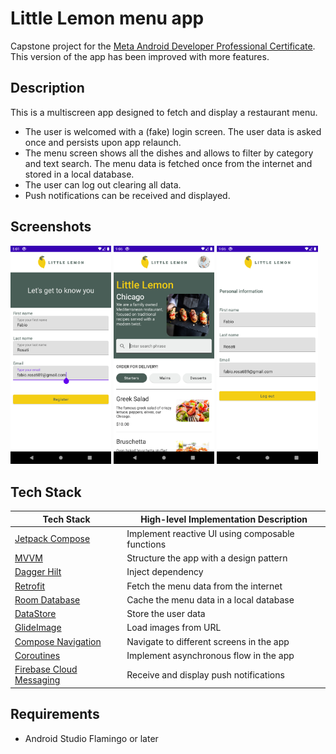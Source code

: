 # Little Lemon menu app
Capstone project for the [Meta Android Developer Professional Certificate](https://coursera.org/share/f68a182f6630fec1aed522ba99ea63c3).
This version of the app has been improved with more features.

## Description
This is a multiscreen app designed to fetch and display a restaurant menu.
- The user is welcomed with a (fake) login screen. The user data is asked once and persists upon app relaunch.
- The menu screen shows all the dishes and allows to filter by category and text search. The menu data is fetched once from the internet and stored in a local database.
- The user can log out clearing all data.
- Push notifications can be received and displayed.

## Screenshots
<p float="left">
  <img src="screenshots/Login.png" width="32%" />
  <img src="screenshots/Menu.png" width="32%" /> 
  <img src="screenshots/Logout.png" width="32%" />
</p>

## Tech Stack
| Tech Stack                                                                               | High-level Implementation Description            |
|------------------------------------------------------------------------------------------|--------------------------------------------------|
| [Jetpack Compose](https://developer.android.com/jetpack/compose)                         | Implement reactive UI using composable functions | 
| [MVVM](https://medium.com/swlh/understanding-mvvm-architecture-in-android-aa66f7e1a70b)  | Structure the app with a design pattern          |
| [Dagger Hilt](https://developer.android.com/training/dependency-injection/hilt-android)  | Inject dependency                                |
| [Retrofit](https://square.github.io/retrofit/)                                           | Fetch the menu data from the internet            |
| [Room Database](https://developer.android.com/training/data-storage/room)                | Cache the menu data in a local database          |
| [DataStore](https://developer.android.com/topic/libraries/architecture/datastore)        | Store the user data                              |
| [GlideImage](https://bumptech.github.io/glide/)                                          | Load images from URL                             |
| [Compose Navigation](https://developer.android.com/jetpack/compose/navigation)           | Navigate to different screens in the app         |
| [Coroutines](https://kotlinlang.org/docs/coroutines-overview.html)                       | Implement asynchronous flow in the app           |
| [Firebase Cloud Messaging](https://firebase.google.com/docs/cloud-messaging?hl=en)       | Receive and display push notifications           |

## Requirements
- Android Studio Flamingo or later